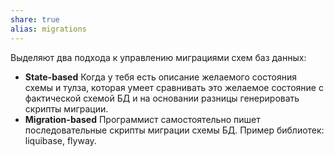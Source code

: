 ```yaml
---
share: true
alias: migrations
---
```



Выделяют два подхода к управлению миграциями схем баз данных:
* **State-based**
  Когда у тебя есть описание желаемого состояния схемы и тулза, которая умеет сравнивать это желаемое состояние с фактической схемой БД и на основании разницы генерировать скрипты миграции.
* **Migration-based**
  Программист самостоятельно пишет последовательные скрипты миграции схемы БД. Пример библиотек: liquibase, flyway.
